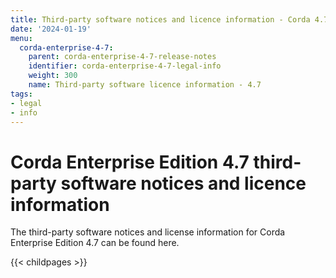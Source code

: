 ```yaml
---
title: Third-party software notices and licence information - Corda 4.7
date: '2024-01-19'
menu:
  corda-enterprise-4-7:
    parent: corda-enterprise-4-7-release-notes
    identifier: corda-enterprise-4-7-legal-info
    weight: 300
    name: Third-party software licence information - 4.7
tags:
- legal
- info
---
```


# Corda Enterprise Edition 4.7 third-party software notices and licence information

The third-party software notices and license information for Corda Enterprise Edition 4.7 can be found here.

{{< childpages >}}